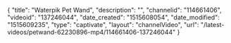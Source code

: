 {
    "title": "Waterpik Pet Wand",
    "description": "",
    "channelid": "114661406",
    "videoid": "137246044",
    "date_created": "1515608054",
    "date_modified": "1515609235",
    "type": "captivate",
    "layout": "channelVideo",
    "url": "\/latest-videos\/petwand-62230896-mp4\/114661406-137246044"
}
